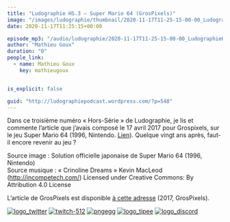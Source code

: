 ```yaml
---
title: "Ludographie HS.3 – Super Mario 64 (GrosPixels)"
image: "/images/ludographie/thumbnail/2020-11-17T11-25-15-00-00_LudographieHS3SuperMario64GrosPixels.jpg"
date: 2020-11-17T11:25:15+00:00

episode_mp3: "/audio/ludographie/2020-11-17T11-25-15-00-00_LudographieHS3SuperMario64GrosPixels.mp3"
author: "Mathieu Goux"
duration: "0"
people_link: 
  - name: Mathieu Goux
    key: mathieugoux


is_explicit: false

guid: "http://ludographiepodcast.wordpress.com/?p=548"
---
```


<PodcastHeader/>

<!-- ECRIRE LA DESCRIPTION DE L'EPISODE SOUS CETTE LIGNE -->
<p>Dans ce troisième numéro «&nbsp;Hors-Série&nbsp;» de Ludographie, je lis et commente l’article que j’avais composé le 17 avril 2017 pour&nbsp;Grospixels, sur le jeu&nbsp;Super Mario 64 (1996, Nintendo. <a href="https://www.grospixels.com/site/sm64.php" rel="nofollow">Lien</a>). Quelque vingt ans après, faut-il encore revenir au jeu ?</p>
<p></p>
<p><a href="" rel="nofollow"></a></p>
 
<p>Source image : Solution officielle japonaise de Super Mario 64 (1996, Nintendo)<br>
Source musique : «&nbsp;Crinoline Dreams&nbsp;» Kevin MacLeod (<a title="http://incompetech.com/" href="http://incompetech.com/" rel="nofollow">http://incompetech.com/</a>) Licensed under Creative Commons: By Attribution 4.0 License</p>
<p>L’article de GrosPixels est disponible <a href="https://www.grospixels.com/site/sm64.php" rel="nofollow">à cette adresse</a> (2017, GrosPixels).</p>


<tr>
<td><a href="https://twitter.com/Gouximan" rel="nofollow"><img src="/resources/ludographie/2020-11-17T11-25-15-00-00_LudographieHS3SuperMario64GrosPixels/logo_twitter-1.png" alt="logo_twitter"></a></td>
<td><a href="https://www.twitch.tv/mathieugoux" rel="nofollow"><img src="/resources/ludographie/2020-11-17T11-25-15-00-00_LudographieHS3SuperMario64GrosPixels/twitch-512-1.png" alt="twitch-512"></a></td>
<td><a href="https://www.youtube.com/user/MattTheFatalifieur/videos" rel="nofollow"><img src="/resources/ludographie/2020-11-17T11-25-15-00-00_LudographieHS3SuperMario64GrosPixels/pngegg.png" alt="pngegg"></a></td>
<td><a href="http://fr.tipeee.com/calvinball" rel="nofollow"><img src="/resources/ludographie/2020-11-17T11-25-15-00-00_LudographieHS3SuperMario64GrosPixels/logo_tipee-1.png" alt="logo_tipee"></a></td>
<td><a href="https://discord.com/invite/4RnA9v7" rel="nofollow"><img src="/resources/ludographie/2020-11-17T11-25-15-00-00_LudographieHS3SuperMario64GrosPixels/logo_discord-1.png" alt="logo_discord"></a></td>
</tr>




